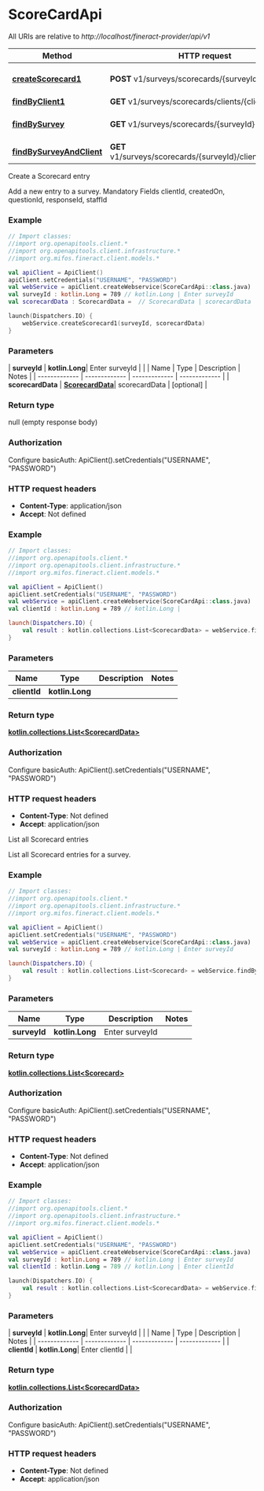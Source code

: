 # ScoreCardApi

All URIs are relative to *http://localhost/fineract-provider/api/v1*

| Method | HTTP request | Description |
| ------------- | ------------- | ------------- |
| [**createScorecard1**](ScoreCardApi.md#createScorecard1) | **POST** v1/surveys/scorecards/{surveyId} | Create a Scorecard entry |
| [**findByClient1**](ScoreCardApi.md#findByClient1) | **GET** v1/surveys/scorecards/clients/{clientId} |  |
| [**findBySurvey**](ScoreCardApi.md#findBySurvey) | **GET** v1/surveys/scorecards/{surveyId} | List all Scorecard entries |
| [**findBySurveyAndClient**](ScoreCardApi.md#findBySurveyAndClient) | **GET** v1/surveys/scorecards/{surveyId}/clients/{clientId} |  |



Create a Scorecard entry

Add a new entry to a survey.  Mandatory Fields clientId, createdOn, questionId, responseId, staffId

### Example
```kotlin
// Import classes:
//import org.openapitools.client.*
//import org.openapitools.client.infrastructure.*
//import org.mifos.fineract.client.models.*

val apiClient = ApiClient()
apiClient.setCredentials("USERNAME", "PASSWORD")
val webService = apiClient.createWebservice(ScoreCardApi::class.java)
val surveyId : kotlin.Long = 789 // kotlin.Long | Enter surveyId
val scorecardData : ScorecardData =  // ScorecardData | scorecardData

launch(Dispatchers.IO) {
    webService.createScorecard1(surveyId, scorecardData)
}
```

### Parameters
| **surveyId** | **kotlin.Long**| Enter surveyId | |
| Name | Type | Description  | Notes |
| ------------- | ------------- | ------------- | ------------- |
| **scorecardData** | [**ScorecardData**](ScorecardData.md)| scorecardData | [optional] |

### Return type

null (empty response body)

### Authorization


Configure basicAuth:
    ApiClient().setCredentials("USERNAME", "PASSWORD")

### HTTP request headers

 - **Content-Type**: application/json
 - **Accept**: Not defined




### Example
```kotlin
// Import classes:
//import org.openapitools.client.*
//import org.openapitools.client.infrastructure.*
//import org.mifos.fineract.client.models.*

val apiClient = ApiClient()
apiClient.setCredentials("USERNAME", "PASSWORD")
val webService = apiClient.createWebservice(ScoreCardApi::class.java)
val clientId : kotlin.Long = 789 // kotlin.Long | 

launch(Dispatchers.IO) {
    val result : kotlin.collections.List<ScorecardData> = webService.findByClient1(clientId)
}
```

### Parameters
| Name | Type | Description  | Notes |
| ------------- | ------------- | ------------- | ------------- |
| **clientId** | **kotlin.Long**|  | |

### Return type

[**kotlin.collections.List&lt;ScorecardData&gt;**](ScorecardData.md)

### Authorization


Configure basicAuth:
    ApiClient().setCredentials("USERNAME", "PASSWORD")

### HTTP request headers

 - **Content-Type**: Not defined
 - **Accept**: application/json


List all Scorecard entries

List all Scorecard entries for a survey.

### Example
```kotlin
// Import classes:
//import org.openapitools.client.*
//import org.openapitools.client.infrastructure.*
//import org.mifos.fineract.client.models.*

val apiClient = ApiClient()
apiClient.setCredentials("USERNAME", "PASSWORD")
val webService = apiClient.createWebservice(ScoreCardApi::class.java)
val surveyId : kotlin.Long = 789 // kotlin.Long | Enter surveyId

launch(Dispatchers.IO) {
    val result : kotlin.collections.List<Scorecard> = webService.findBySurvey(surveyId)
}
```

### Parameters
| Name | Type | Description  | Notes |
| ------------- | ------------- | ------------- | ------------- |
| **surveyId** | **kotlin.Long**| Enter surveyId | |

### Return type

[**kotlin.collections.List&lt;Scorecard&gt;**](Scorecard.md)

### Authorization


Configure basicAuth:
    ApiClient().setCredentials("USERNAME", "PASSWORD")

### HTTP request headers

 - **Content-Type**: Not defined
 - **Accept**: application/json




### Example
```kotlin
// Import classes:
//import org.openapitools.client.*
//import org.openapitools.client.infrastructure.*
//import org.mifos.fineract.client.models.*

val apiClient = ApiClient()
apiClient.setCredentials("USERNAME", "PASSWORD")
val webService = apiClient.createWebservice(ScoreCardApi::class.java)
val surveyId : kotlin.Long = 789 // kotlin.Long | Enter surveyId
val clientId : kotlin.Long = 789 // kotlin.Long | Enter clientId

launch(Dispatchers.IO) {
    val result : kotlin.collections.List<ScorecardData> = webService.findBySurveyAndClient(surveyId, clientId)
}
```

### Parameters
| **surveyId** | **kotlin.Long**| Enter surveyId | |
| Name | Type | Description  | Notes |
| ------------- | ------------- | ------------- | ------------- |
| **clientId** | **kotlin.Long**| Enter clientId | |

### Return type

[**kotlin.collections.List&lt;ScorecardData&gt;**](ScorecardData.md)

### Authorization


Configure basicAuth:
    ApiClient().setCredentials("USERNAME", "PASSWORD")

### HTTP request headers

 - **Content-Type**: Not defined
 - **Accept**: application/json

